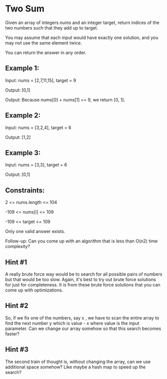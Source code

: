 # Two Sum

Given an array of integers nums and an integer target, return indices of the two numbers such that they add up to target.

You may assume that each input would have exactly one solution, and you may not use the same element twice.

You can return the answer in any order.

## Example 1:

Input: nums = [2,7,11,15], target = 9

Output: [0,1]

Output: Because nums[0] + nums[1] == 9, we
return [0, 1].

## Example 2:

Input: nums = [3,2,4], target = 6

Output: [1,2]

## Example 3:

Input: nums = [3,3], target = 6

Output: [0,1]

## Constraints:

2 <= nums.length <= 104

-109 <= nums[i] <= 109

-109 <= target <= 109

Only one valid answer exists.

Follow-up: Can you come up with an algorithm that is less than O(n2) time complexity?

## Hint #1

A really brute force way would be to search for all possible pairs of numbers but that would be too slow. Again, it's best to try out brute force solutions for just for completeness. It is from these brute force solutions that you can come up with optimizations.

## Hint #2

So, if we fix one of the numbers, say
x
, we have to scan the entire array to find the next number
y
which is
value - x
where value is the input parameter. Can we change our array somehow so that this search becomes faster?

## Hint #3

The second train of thought is, without changing the array, can we use additional space somehow? Like maybe a hash map to speed up the search?
